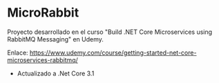 # MicroRabbit

Proyecto desarrollado en el curso "Build .NET Core Microservices using RabbitMQ Messaging" en Udemy.

Enlace: https://www.udemy.com/course/getting-started-net-core-microservices-rabbitmq/

* Actualizado a .Net Core 3.1
